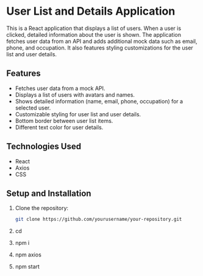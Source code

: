 # User List and Details Application

This is a React application that displays a list of users. When a user is clicked, detailed information about the user is shown. The application fetches user data from an API and adds additional mock data such as email, phone, and occupation. It also features styling customizations for the user list and user details.

## Features

- Fetches user data from a mock API.
- Displays a list of users with avatars and names.
- Shows detailed information (name, email, phone, occupation) for a selected user.
- Customizable styling for user list and user details.
- Bottom border between user list items.
- Different text color for user details.

## Technologies Used

- React
- Axios
- CSS

## Setup and Installation

1. Clone the repository:
   ```bash
   git clone https://github.com/yourusername/your-repository.git
2. cd <your-repo>

3. npm i

4. npm axios

5. npm start
   
